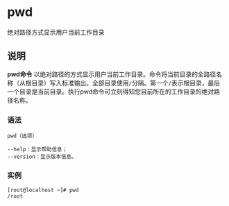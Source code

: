 pwd
===

绝对路径方式显示用户当前工作目录

## 说明

**pwd命令** 以绝对路径的方式显示用户当前工作目录。命令将当前目录的全路径名称（从根目录）写入标准输出。全部目录使用`/`分隔。第一个`/`表示根目录，最后一个目录是当前目录。执行pwd命令可立刻得知您目前所在的工作目录的绝对路径名称。

### 语法  

```
pwd（选项）
```

  

```
--help：显示帮助信息；
--version：显示版本信息。

```

### 实例  

```
[root@localhost ~]# pwd
/root
```


